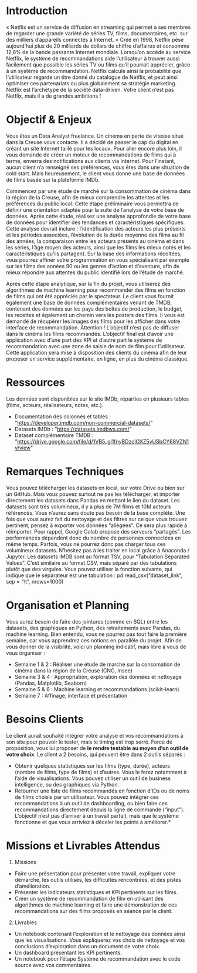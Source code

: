 # Introduction

« Netflix est un service de diffusion en streaming qui permet à ses membres de regarder une grande variété de séries TV, films, documentaires, etc. sur des milliers d’appareils connectés à Internet. »
Créé en 1998, Netflix pèse aujourd’hui plus de 20 milliards de dollars de chiffre d’affaires et consomme 12,6% de la bande passante Internet mondiale.
Lorsqu’on accède au service Netflix, le système de recommandations aide l’utilisateur à trouver aussi facilement que possible les séries TV ou films qu’il pourrait apprécier, grâce à un système de recommandation. 
Netflix calcule ainsi la probabilité que l’utilisateur regarde un titre donné du catalogue de Netflix, et peut ainsi optimiser ces partenariats ou plus globalement sa stratégie marketing. 
Netflix est l’archétype de la société data-driven.
Votre client n’est pas Netflix, mais il a de grandes ambitions !

# Objectif & Enjeux

Vous êtes un Data Analyst freelance. Un cinéma en perte de vitesse situé dans la Creuse vous contacte. Il a décidé de passer le cap du digital en créant un site Internet taillé pour les locaux.
Pour aller encore plus loin, il vous demande de créer un moteur de recommandations de films qui à terme, enverra des notifications aux clients via Internet.
Pour l’instant, aucun client n’a renseigné ses préférences, vous êtes dans une situation de cold start. Mais heureusement, le client vous donne une base de données de films basée sur la plateforme IMDb.

Commencez par une étude de marché sur la consommation de cinéma dans la région de la Creuse, afin de mieux comprendre les attentes et les préférences du public local. 
Cette étape préliminaire vous permettra de définir une orientation adaptée pour la suite de l’analyse de votre base de données.
Après cette étude, réalisez une analyse approfondie de votre base de données pour identifier des tendances et caractéristiques spécifiques. 
Cette analyse devrait inclure : l’identification des acteurs les plus présents et les périodes associées, l’évolution de la durée moyenne des films au fil des années, la comparaison entre les acteurs présents au cinéma et dans les séries, l’âge moyen des acteurs, ainsi que les films les mieux notés et les caractéristiques qu’ils partagent.
Sur la base des informations récoltées, vous pourrez affiner votre programmation en vous spécialisant par exemple sur les films des années 90 ou les genres d’action et d’aventure, afin de mieux répondre aux attentes du public identifié lors de l’étude de marché.

Après cette étape analytique, sur la fin du projet, vous utiliserez des algorithmes de machine learning pour recommander des films en fonction de films qui ont été appréciés par le spectateur.
Le client vous fournit également une base de données complémentaires venant de TMDB, contenant des données sur les pays des boîtes de production, le budget, les recettes et également un chemin vers les posters des films. 
Il vous est demandé de récupérer les images des films pour les afficher dans votre interface de recommandation.
Attention ! L’objectif n’est pas de diffuser dans le cinéma les films recommandés. L’objectif final est d’avoir une application avec d’une part des KPI et d’autre part le système de recommandation avec une zone de saisie de nom de film pour l’utilisateur. 
Cette application sera mise à disposition des clients du cinéma afin de leur proposer un service supplémentaire, en ligne, en plus du cinéma classique.

# Ressources

Les données sont disponibles sur le site IMDb, réparties en plusieurs tables (films, acteurs, réalisateurs, notes, etc.).
- Documentation des colonnes et tables : "https://developer.imdb.com/non-commercial-datasets/"
- Datasets IMDb : "https://datasets.imdbws.com/"
- Dataset complémentaire TMDB : "https://drive.google.com/file/d/1VB5_gl1fnyBDzcIOXZ5vUSbCY68VZN1v/view"

# Remarques Techniques

Vous pouvez télécharger les datasets en local, sur votre Drive ou bien sur un GitHub. Mais vous pouvez surtout ne pas les télécharger, et importer directement les datasets dans Pandas en mettant le lien du dataset.
Les datasets sont très volumineux, il y a plus de 7M films et 10M acteurs référencés. Vous n’aurez sans doute pas besoin de la base complète. 
Une fois que vous aurez fait du nettoyage et des filtres sur ce que vous trouvez pertinent, pensez à exporter vos données “allégées”. Ce sera plus rapide à réimporter.
Pour rappel, Google Colab propose des serveurs “partagés”. Les performances dépendent donc du nombre de personnes connectées en même temps. 
Parfois, vous ne pourrez donc pas charger tous ces volumineux datasets. N’hésitez pas à les traiter en local grâce à Anaconda / Jupyter.
Les datasets IMDB sont au format TSV, pour “Tabulation Separated Values”. C’est similaire au format CSV, mais séparé par des tabulations plutôt que des virgules. 
Vous pouvez utiliser la fonction suivante, qui indique que le séparateur est une tabulation : pd.read_csv(“dataset_link”, sep = “\t”, nrows=1000)

# Organisation et Planning

Vous aurez besoin de faire des jointures (comme en SQL) entre les datasets, des graphiques en Python, des retraitements avec Pandas, du machine learning. 
Bien entendu, vous ne pourrez pas tout faire la première semaine, car vous apprendrez ces notions en parallèle du projet. 
Afin de vous donner de la visibilité, voici un planning indicatif, mais libre à vous de vous organiser :

- Semaine 1 & 2 : Réaliser une étude de marché sur la consomation de cinéma dans la région de la Creuse (CNC, Insee)
- Semaine 3 & 4 : Appropriation, exploration des données et nettoyage (Pandas, Matplotlib, Seaborn)
- Semaine 5 & 6 : Machine learning et recommandations (scikit-learn)
- Semaine 7 : Affinage, interface et présentation

# Besoins Clients

Le client aurait souhaité intégrer votre analyse et vos recommandations à son site pour pouvoir le tester, mais le timing est trop serré. 
Force de proposition, vous lui proposer de __le rendre testable au moyen d’un outil de votre choix__.
Le client a 2 besoins, qui peuvent être dans 2 outils séparés :
- Obtenir quelques statistiques sur les films (type, durée), acteurs (nombre de films, type de films) et d’autres. Vous le ferez notamment à l’aide de visualisations.
  Vous pouvez utiliser un outil de business intelligence, ou des graphiques via Python.
- Retourner une liste de films recommandés en fonction d’IDs ou de noms de films choisis par un utilisateur.
  Vous pouvez intégrer ces recommandations à un outil de dashboarding, ou bien faire ces recommandations directement depuis la ligne de commande (“input”).
L’objectif n’est pas d’arriver à un travail parfait, mais que le système fonctionne et que vous arriviez à déceler les points à améliorer.*

# Missions et Livrables Attendus

  1. Missions
- Faire une présentation pour présenter votre travail, expliquer votre démarche, les outils utilisés, les difficultés rencontrées, et des pistes d’amélioration.
- Présenter les indicateurs statistiques et KPI pertinents sur les films.
- Créer un système de recommandation de film en utilisant des algorithmes de machine learning et faire une démonstration de ces recommandations sur des films proposés en séance par le client.
  
2. Livrables
- Un notebook contenant l’exploration et le nettoyage des données ainsi que les visualisations. Vous expliquerez vos choix de nettoyage et vos conclusions d’exploration dans un document de votre choix.
- Un dashboard présentant les KPI pertinents.
- Un notebook pour l’étape Système de recommandation avec le code source avec vos commentaires.

